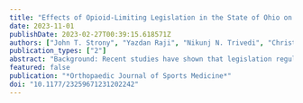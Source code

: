```yaml
---
title: "Effects of Opioid-Limiting Legislation in the State of Ohio on Opioid Prescriptions After Shoulder Arthroscopy"
date: 2023-11-01
publishDate: 2023-02-27T00:39:15.618571Z
authors: ["John T. Strony", "Yazdan Raji", "Nikunj N. Trivedi", "Christopher J. McMellen", "admin", "Jacob G. Calcei", "Samuel W. McCollum", "Robert J. Gillespie"]
publication_types: ["2"] 
abstract: "Background: Recent studies have shown that legislation regulating opioid prescriptions in the United States has been successful in reducing the morphine milligram equivalent (MME) prescribed after certain orthopaedic procedures. Purpose: To (1) determine the effect of Ohio’s legislation limiting opioid prescriptions after shoulder arthroscopy and (2) identify risk factors associated with prolonged opioid use and increased postoperative opioid dosing. Study Design: Cohort study; Level of evidence, 3. Methods: We reviewed the data of patients who underwent shoulder arthroscopy between January 1, 2016, and March 31, 2020. Patients were classified according to the date of legislation passage (August 31, 2017) as before legislation (PRE) or on/after legislation (POST). Patients were also classified based on the number of opioid prescriptions filled within 30 days of surgery as opioid-tolerant (at least 1 prescription) or opioid-naïve (zero prescriptions). We recorded patient characteristics, medical comorbidities, and surgical details, as well as the number of opioid prescriptions, MME per prescription from 30 days preoperatively to 90 days postoperatively, and the number of gamma-aminobutyric acid (GABA) analogues and benzodiazepine prescriptions from 30 days preoperatively to the date of surgery. Differences between cohorts were compared with the Fisher exact test and Wilcoxon test. A covariate-adjusted regression analysis was used to evaluate risk factors associated with increased postoperative opioid dosing. Results: Overall, 279 patients (n = 97 PRE; n = 182 POST; n = 42 opioid-tolerant; n = 237 opioid-naïve) were included in the final analysis. There was a significant reduction in the cumulative MME prescribed in the immediate (0-7 days) postoperative period (PRE, 450 MME vs POST, 315 MME), the first 30 postoperative days (PRE, 590 MME vs POST, 375 MME), and the first 90 postoperative days (PRE, 600 MME vs POST, 420 MME) (P {$<$} .001 for all). The opioid-tolerant cohort had higher MME at every time point in the postoperative period (P {$<$} .001). Consumption of preoperative opioid (β = 1682.5; P {$<$} .001), benzodiazepine (β = 468.09; P {$<$} .001), and GABA analogue (β = 251.37; P = .04) was associated with an increase in the cumulative MME prescribed. Conclusion: Opioid prescription–limiting legislation in Ohio significantly reduced the cumulative MME prescribed in the first 30 days postoperatively for both opioid-naïve and opioid-tolerant patients after shoulder arthroscopy. Consumption of opioids, benzodiazepines, and GABA analogues preoperatively was associated with increased postoperative opioid dosage."
featured: false
publication: "*Orthopaedic Journal of Sports Medicine*"
doi: "10.1177/23259671231202242"
---
```


